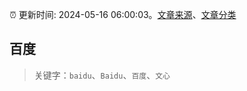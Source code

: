 :alarm_clock: 更新时间: 2024-05-16 06:00:03。[文章来源](/README.md)、[文章分类](/TAGS.md)

## 百度


> 关键字：`baidu`、`Baidu`、`百度`、`文心`



